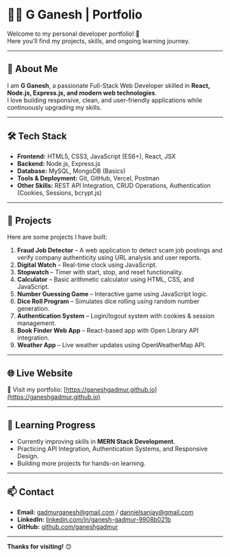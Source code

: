 # 👨‍💻 **G Ganesh | Portfolio**

Welcome to my personal developer portfolio! 🚀  
Here you’ll find my projects, skills, and ongoing learning journey.

---

## 🔹 **About Me**

I am **G Ganesh**, a passionate Full-Stack Web Developer skilled in **React, Node.js, Express.js, and modern web technologies**.  
I love building responsive, clean, and user-friendly applications while continuously upgrading my skills.

---

## 🛠️ **Tech Stack**

- **Frontend:** HTML5, CSS3, JavaScript (ES6+), React, JSX  
- **Backend:** Node.js, Express.js  
- **Database:** MySQL, MongoDB (Basics)  
- **Tools & Deployment:** Git, GitHub, Vercel, Postman  
- **Other Skills:** REST API Integration, CRUD Operations, Authentication (Cookies, Sessions, bcrypt.js)  

---

## 📂 **Projects**

Here are some projects I have built:

1. **Fraud Job Detector** – A web application to detect scam job postings and verify company authenticity using URL analysis and user reports.  
2. **Digital Watch** – Real-time clock using JavaScript.  
3. **Stopwatch** – Timer with start, stop, and reset functionality.  
4. **Calculator** – Basic arithmetic calculator using HTML, CSS, and JavaScript.  
5. **Number Guessing Game** – Interactive game using JavaScript logic.  
6. **Dice Roll Program** – Simulates dice rolling using random number generation.  
7. **Authentication System** – Login/logout system with cookies & session management.  
8. **Book Finder Web App** – React-based app with Open Library API integration.  
9. **Weather App** – Live weather updates using OpenWeatherMap API.  

---

## 🌐 **Live Website**
🔗 Visit my portfolio: [https://ganeshgadmur.github.io](https://ganeshgadmur.github.io)

---

## 📖 **Learning Progress**

- Currently improving skills in **MERN Stack Development**.  
- Practicing API Integration, Authentication Systems, and Responsive Design.  
- Building more projects for hands-on learning.  

---

## 📫 **Contact**

- **Email:** gadmurganesh@gmail.com / dannielsanjay@gmail.com  
- **LinkedIn:** [linkedin.com/in/ganesh-gadmur-9908b021b](https://linkedin.com/in/ganesh-gadmur-9908b021b)  
- **GitHub:** [github.com/ganeshgadmur](https://github.com/ganeshgadmur)  

---

**Thanks for visiting!** 😊
